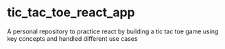 # tic_tac_toe_react_app
A personal repository to practice react by building a tic tac toe game using key concepts and handled different use cases

